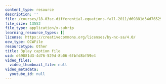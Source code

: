 ```yaml
---
content_type: resource
description: ''
file: /courses/18-03sc-differential-equations-fall-2011/d69881d34d76529d8b066fbfd8bf59e4_TRVS5Wo9LoM.vtt
file_size: 13552
file_type: application/x-subrip
learning_resource_types: []
license: https://creativecommons.org/licenses/by-nc-sa/4.0/
ocw_type: OCWFile
resourcetype: Other
title: 3play caption file
uid: d69881d3-4d76-529d-8b06-6fbfd8bf59e4
video_files:
  video_thumbnail_file: null
video_metadata:
  youtube_id: null
---
```

